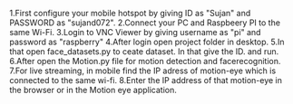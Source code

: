 1.First configure your mobile hotspot by giving ID as "Sujan" and PASSWORD as "sujand072".
2.Connect your PC and Raspbeery PI to the same Wi-Fi.
3.Login to VNC Viewer by giving username as "pi" and password as "raspberry"
4.After login open project folder in desktop.
5.In that open face_datasets.py to ceate dataset. In that give the ID. and run.
6.After open the Motion.py file for motion detection and facerecognition.
7.For live streaming, in mobile find the IP adress of motion-eye which is connected to the same wi-fi.
8.Enter the IP address of that motion-eye in the browser or in the Motion eye application.


